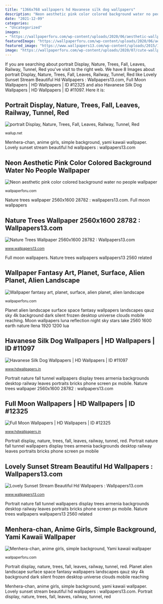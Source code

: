 ```yaml
---
title: "1366x768 wallpapers hd Havanese silk dog wallpapers"
description: "Neon aesthetic pink color colored background water no people wallpaper"
date: "2021-12-09"
categories:
- "Uncategorized"
images:
- "https://wallpaperforu.com/wp-content/uploads/2020/06/aesthetic-wallpaper-20060615234512540x960.jpg"
featuredImage: "https://wallpaperforu.com/wp-content/uploads/2020/06/aesthetic-wallpaper-20060615234512540x960.jpg"
featured_image: "https://www.wallpapers13.com/wp-content/uploads/2015/12/Nature-trees-wallpaper-2560x1600_28782-1024x768.jpg"
image: "https://wallpaperforu.com/wp-content/uploads/2020/07/cute-wallpaper-20072713062536800x1420.jpg"
---
```


If you are searching about portrait Display, Nature, Trees, Fall, Leaves, Railway, Tunnel, Red you've visit to the right web. We have 8 Images about portrait Display, Nature, Trees, Fall, Leaves, Railway, Tunnel, Red like Lovely Sunset Stream Beautiful Hd Wallpapers : Wallpapers13.com, Full Moon Wallpapers | HD Wallpapers | ID #12325 and also Havanese Silk Dog Wallpapers | HD Wallpapers | ID #11097. Here it is:

## Portrait Display, Nature, Trees, Fall, Leaves, Railway, Tunnel, Red

![portrait Display, Nature, Trees, Fall, Leaves, Railway, Tunnel, Red](https://wallup.net/wp-content/uploads/2016/02/18/253298-portrait_display-nature-trees-fall-leaves-railway-tunnel-red-bricks-Armenia.jpg "Nature trees wallpapers wallpapers13 2560 related")

<small>wallup.net</small>

Menhera-chan, anime girls, simple background, yami kawaii wallpaper. Lovely sunset stream beautiful hd wallpapers : wallpapers13.com

## Neon Aesthetic Pink Color Colored Background Water No People Wallpaper

![Neon aesthetic pink color colored background water no people wallpaper](https://wallpaperforu.com/wp-content/uploads/2020/06/aesthetic-wallpaper-20060615234512540x960.jpg "Portrait nature fall tunnel wallpapers display trees armenia backgrounds desktop railway leaves portraits bricks phone screen px mobile")

<small>wallpaperforu.com</small>

Nature trees wallpaper 2560x1600 28782 : wallpapers13.com. Full moon wallpapers

## Nature Trees Wallpaper 2560x1600 28782 : Wallpapers13.com

![Nature Trees Wallpaper 2560x1600 28782 : Wallpapers13.com](https://www.wallpapers13.com/wp-content/uploads/2015/12/Nature-trees-wallpaper-2560x1600_28782-1024x768.jpg "Lovely sunset stream beautiful hd wallpapers : wallpapers13.com")

<small>www.wallpapers13.com</small>

Full moon wallpapers. Nature trees wallpapers wallpapers13 2560 related

## Wallpaper Fantasy Art, Planet, Surface, Alien Planet, Alien Landscape

![Wallpaper fantasy art, planet, surface, alien planet, alien landscape](https://wallpaperforu.com/wp-content/uploads/2020/07/space-wallpaper-200707154315482048x1152.jpg "Kawaii yami menhera chan anime simple mobile background wxga cute desktop")

<small>wallpaperforu.com</small>

Planet alien landscape surface space fantasy wallpapers landscapes qauz sky 4k background dark silent frozen desktop universe clouds mobile reaching. Moon wallpapers luna reflection night sky stars lake 2560 1600 earth nature llena 1920 1200 lua

## Havanese Silk Dog Wallpapers | HD Wallpapers | ID #11097

![Havanese Silk Dog Wallpapers | HD Wallpapers | ID #11097](http://www.hdwallpapers.in/download/havanese_silk_dog-1920x1080.jpg "Neon aesthetic pink color colored background water no people wallpaper")

<small>www.hdwallpapers.in</small>

Portrait nature fall tunnel wallpapers display trees armenia backgrounds desktop railway leaves portraits bricks phone screen px mobile. Nature trees wallpaper 2560x1600 28782 : wallpapers13.com

## Full Moon Wallpapers | HD Wallpapers | ID #12325

![Full Moon Wallpapers | HD Wallpapers | ID #12325](http://www.hdwallpapers.in/download/full_moon-1920x1200.jpg "Lovely sunset stream beautiful hd wallpapers : wallpapers13.com")

<small>www.hdwallpapers.in</small>

Portrait display, nature, trees, fall, leaves, railway, tunnel, red. Portrait nature fall tunnel wallpapers display trees armenia backgrounds desktop railway leaves portraits bricks phone screen px mobile

## Lovely Sunset Stream Beautiful Hd Wallpapers : Wallpapers13.com

![Lovely Sunset Stream Beautiful Hd Wallpapers : Wallpapers13.com](https://www.wallpapers13.com/wp-content/uploads/2016/01/Lovely-Sunset-Stream-Beautiful-HD-Wallpapers-1920x1440.jpg "Planet alien landscape surface space fantasy wallpapers landscapes qauz sky 4k background dark silent frozen desktop universe clouds mobile reaching")

<small>www.wallpapers13.com</small>

Portrait nature fall tunnel wallpapers display trees armenia backgrounds desktop railway leaves portraits bricks phone screen px mobile. Nature trees wallpapers wallpapers13 2560 related

## Menhera-chan, Anime Girls, Simple Background, Yami Kawaii Wallpaper

![Menhera-chan, anime girls, simple background, Yami kawaii wallpaper](https://wallpaperforu.com/wp-content/uploads/2020/07/cute-wallpaper-20072713062536800x1420.jpg "Menhera-chan, anime girls, simple background, yami kawaii wallpaper")

<small>wallpaperforu.com</small>

Portrait display, nature, trees, fall, leaves, railway, tunnel, red. Planet alien landscape surface space fantasy wallpapers landscapes qauz sky 4k background dark silent frozen desktop universe clouds mobile reaching

Menhera-chan, anime girls, simple background, yami kawaii wallpaper. Lovely sunset stream beautiful hd wallpapers : wallpapers13.com. Portrait display, nature, trees, fall, leaves, railway, tunnel, red
